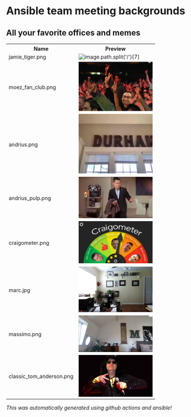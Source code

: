 # Ansible team meeting backgrounds
## All your favorite offices and memes

<table>
  <tr>
    <th>Name</th>
    <th>Preview</th>
  </tr>
  <tr>
    <td>jamie_tiger.png</td>
    <td><img src="./images/jamie_tiger.png" alt="image.path.split('/')[7]" width="200" /></td>
  </tr>
  <tr>
    <td>moez_fan_club.png</td>
    <td><img src="./images/moez_fan_club.png" alt="image.path.split('/')[7]" width="200" /></td>
  </tr>
  <tr>
    <td>andrius.png</td>
    <td><img src="./images/andrius.png" alt="image.path.split('/')[7]" width="200" /></td>
  </tr>
  <tr>
    <td>andrius_pulp.png</td>
    <td><img src="./images/andrius_pulp.png" alt="image.path.split('/')[7]" width="200" /></td>
  </tr>
  <tr>
    <td>craigometer.png</td>
    <td><img src="./images/craigometer.png" alt="image.path.split('/')[7]" width="200" /></td>
  </tr>
  <tr>
    <td>marc.jpg</td>
    <td><img src="./images/marc.jpg" alt="image.path.split('/')[7]" width="200" /></td>
  </tr>
  <tr>
    <td>massimo.png</td>
    <td><img src="./images/massimo.png" alt="image.path.split('/')[7]" width="200" /></td>
  </tr>
  <tr>
    <td>classic_tom_anderson.png</td>
    <td><img src="./images/classic_tom_anderson.png" alt="image.path.split('/')[7]" width="200" /></td>
  </tr>
</table>


*This was automatically generated using github actions and ansible!*
